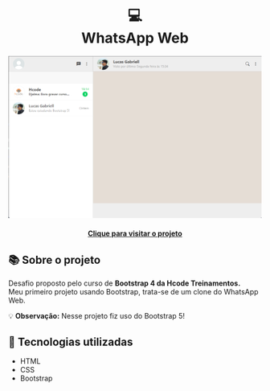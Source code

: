 <h1 align="center">
  💻<br>WhatsApp Web
</h1>

<div align="center">
  <img src="./assets/images/project-view.png" alt="Imagem do projeto WhatsApp Web">
</div>

<h4 align="center"><a href="https://whatsapp-web-mu.vercel.app/">Clique para visitar o projeto</a></h4>

## 📚 Sobre o projeto

Desafio proposto pelo curso de <strong>Bootstrap 4 da Hcode Treinamentos.</strong>  
Meu primeiro projeto usando Bootstrap, trata-se de um clone do WhatsApp Web.

💡 <b>Observação:</b> Nesse projeto fiz uso do Bootstrap 5!

## 💼 Tecnologias utilizadas

- HTML
- CSS
- Bootstrap
